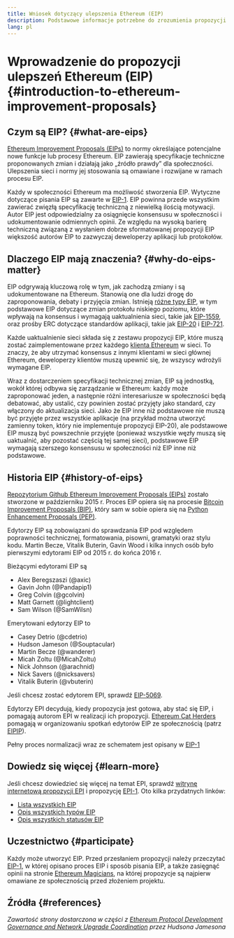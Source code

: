 ```yaml
---
title: Wniosek dotyczący ulepszenia Ethereum (EIP)
description: Podstawowe informacje potrzebne do zrozumienia propozycji EIP
lang: pl
---
```


# Wprowadzenie do propozycji ulepszeń Ethereum (EIP) {#introduction-to-ethereum-improvement-proposals}

## Czym są EIP? {#what-are-eips}

[Ethereum Improvement Proposals (EIPs)](https://eips.ethereum.org/) to normy określające potencjalne nowe funkcje lub procesy Ethereum. EIP zawierają specyfikacje techniczne proponowanych zmian i działają jako „źródło prawdy” dla społeczności. Ulepszenia sieci i normy jej stosowania są omawiane i rozwijane w ramach procesu EIP.

Każdy w społeczności Ethereum ma możliwość stworzenia EIP. Wytyczne dotyczące pisania EIP są zawarte w [EIP-1](https://eips.ethereum.org/EIPS/eip-1). EIP powinna przede wszystkim zawierać zwięzłą specyfikację techniczną z niewielką ilością motywacji. Autor EIP jest odpowiedzialny za osiągnięcie konsensusu w społeczności i udokumentowanie odmiennych opinii. Ze względu na wysoką barierę techniczną związaną z wysłaniem dobrze sformatowanej propozycji EIP większość autorów EIP to zazwyczaj deweloperzy aplikacji lub protokołów.

## Dlaczego EIP mają znaczenia? {#why-do-eips-matter}

EIP odgrywają kluczową rolę w tym, jak zachodzą zmiany i są udokumentowane na Ethereum. Stanowią one dla ludzi drogę do zaproponowania, debaty i przyjęcia zmian. Istnieją [różne typy EIP](https://github.com/ethereum/EIPs/blob/master/EIPS/eip-1.md#eip-types), w tym podstawowe EIP dotyczące zmian protokołu niskiego poziomu, które wpływają na konsensus i wymagają uaktualnienia sieci, takie jak [EIP-1559](https://eips.ethereum.org/EIPS/eip-1559), oraz prośby ERC dotyczące standardów aplikacji, takie jak [EIP-20](https://eips.ethereum.org/EIPS/eip-20) i [EIP-721](https://eips.ethereum.org/EIPS/eip-721).

Każde uaktualnienie sieci składa się z zestawu propozycji EIP, które muszą zostać zaimplementowane przez każdego [klienta Ethereum](/learn/#clients-and-nodes) w sieci. To znaczy, że aby utrzymać konsensus z innymi klientami w sieci głównej Ethereum, deweloperzy klientów muszą upewnić się, że wszyscy wdrożyli wymagane EIP.

Wraz z dostarczeniem specyfikacji technicznej zmian, EIP są jednostką, wokół której odbywa się zarządzanie w Ethereum: każdy może zaproponować jeden, a następnie różni interesariusze w społeczności będą debatować, aby ustalić, czy powinien zostać przyjęty jako standard, czy włączony do aktualizacja sieci. Jako że EIP inne niż podstawowe nie muszą być przyjęte przez wszystkie aplikacje (na przykład można utworzyć zamienny token, który nie implementuje propozycji EIP-20), ale podstawowe EIP muszą być powszechnie przyjęte (ponieważ wszystkie węzły muszą się uaktualnić, aby pozostać częścią tej samej sieci), podstawowe EIP wymagają szerszego konsensusu w społeczności niż EIP inne niż podstawowe.

## Historia EIP {#history-of-eips}

<a href=”https://github.com/ethereum/EIPs”>Repozytorium Github Ethereum Improvement Proposals (EIPs)</a> zostało stworzone w październiku 2015 r. Proces EIP opiera się na procesie [Bitcoin Improvement Proposals (BIP)](https://github.com/bitcoin/bips), który sam w sobie opiera się na [Python Enhancement Proposals (PEP)](https://www.python.org/dev/peps/).

Edytorzy EIP są zobowiązani do sprawdzania EIP pod względem poprawności technicznej, formatowania, pisowni, gramatyki oraz stylu kodu. Martin Becze, Vitalik Buterin, Gavin Wood i kilka innych osób było pierwszymi edytorami EIP od 2015 r. do końca 2016 r.

Bieżącymi edytorami EIP są

- Alex Beregszaszi (@axic)
- Gavin John (@Pandapip1)
- Greg Colvin (@gcolvin)
- Matt Garnett (@lightclient)
- Sam Wilson (@SamWilsn)

Emerytowani edytorzy EIP to

- Casey Detrio (@cdetrio)
- Hudson Jameson (@Souptacular)
- Martin Becze (@wanderer)
- Micah Zoltu (@MicahZoltu)
- Nick Johnson (@arachnid)
- Nick Savers (@nicksavers)
- Vitalik Buterin (@vbuterin)

Jeśli chcesz zostać edytorem EPI, sprawdź [EIP-5069](https://eips.ethereum.org/EIPS/eip-5069).

Edytorzy EPI decydują, kiedy propozycja jest gotowa, aby stać się EIP, i pomagają autorom EPI w realizacji ich propozycji. [Ethereum Cat Herders](https://ethereumcatherders.com/) pomagają w organizowaniu spotkań edytorów EIP ze społecznością (patrz [EIPIP](https://github.com/ethereum-cat-herders/EIPIP)).

Pełny proces normalizacji wraz ze schematem jest opisany w [EIP-1](https://eips.ethereum.org/EIPS/eip-1)

## Dowiedz się więcej {#learn-more}

Jeśli chcesz dowiedzieć się więcej na temat EPI, sprawdź [witrynę internetową propozycji EPI](https://eips.ethereum.org/) i propozycję [EPI-1](https://eips.ethereum.org/EIPS/eip-1). Oto kilka przydatnych linków:

- [Lista wszystkich EIP](https://eips.ethereum.org/all)
- [Opis wszystkich typów EIP](https://eips.ethereum.org/EIPS/eip-1#eip-types)
- [Opis wszystkich statusów EIP](https://eips.ethereum.org/EIPS/eip-1#eip-process)

## Uczestnictwo {#participate}

Każdy może utworzyć EIP. Przed przesłaniem propozycji należy przeczytać [EIP-1](https://eips.ethereum.org/EIPS/eip-1), w której opisano proces EIP i sposób pisania EIP, a także zasięgnąć opinii na stronie [Ethereum Magicians](https://ethereum-magicians.org/), na której propozycje są najpierw omawiane ze społecznością przed złożeniem projektu.

## Źródła {#references}

<cite class="citation">

Zawartość strony dostarczona w części z [Ethereum Protocol Development Governance and Network Upgrade Coordination](https://hudsonjameson.com/2020-03-23-ethereum-protocol-development-governance-and-network-upgrade-coordination/) przez Hudsona Jamesona

</cite>
